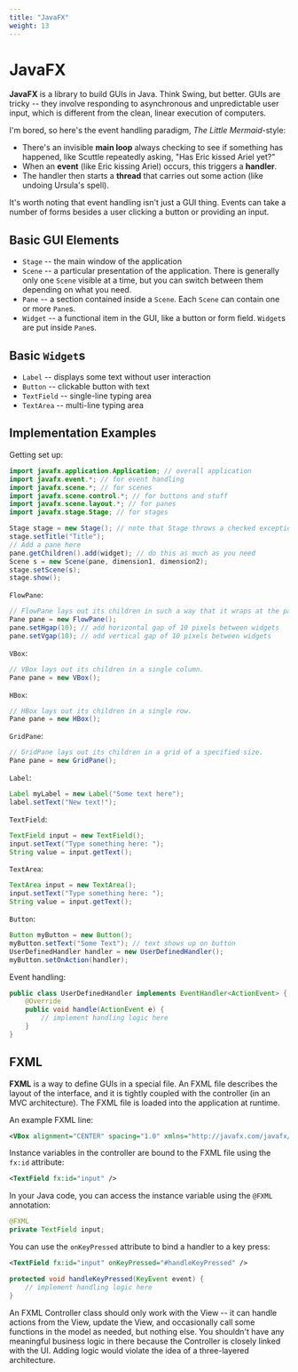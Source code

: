 ```yaml
---
title: "JavaFX"
weight: 13
---
```


<!-- markdownlint-disable-next-line MD025 -->
# JavaFX

**JavaFX** is a library to build GUIs in Java. Think Swing, but better. GUIs are tricky -- they involve responding to asynchronous and unpredictable user input, which is different from the clean, linear execution of computers.

I'm bored, so here's the event handling paradigm, *The Little Mermaid*-style:

* There's an invisible **main loop** always checking to see if something has happened, like Scuttle repeatedly asking, "Has Eric kissed Ariel yet?"
* When an **event** (like Eric kissing Ariel) occurs, this triggers a **handler**.
* The handler then starts a **thread** that carries out some action (like undoing Ursula's spell).

It's worth noting that event handling isn't just a GUI thing. Events can take a number of forms besides a user clicking a button or providing an input.

## Basic GUI Elements

* `Stage` -- the main window of the application
* `Scene` -- a particular presentation of the application. There is generally only one `Scene` visible at a time, but you can switch between them depending on what you need.
* `Pane` -- a section contained inside a `Scene`. Each `Scene` can contain one or more `Pane`s.
* `Widget` -- a functional item in the GUI, like a button or form field. `Widget`s are put inside `Pane`s.

## Basic `Widget`s

* `Label` -- displays some text without user interaction
* `Button` -- clickable button with text
* `TextField` -- single-line typing area
* `TextArea` -- multi-line typing area

## Implementation Examples

Getting set up:

```java
import javafx.application.Application; // overall application
import javafx.event.*; // for event handling
import javafx.scene.*; // for scenes
import javafx.scene.control.*; // for buttons and stuff
import javafx.scene.layout.*; // for panes
import javafx.stage.Stage; // for stages

Stage stage = new Stage(); // note that Stage throws a checked exception!
stage.setTitle("Title");
// Add a pane here
pane.getChildren().add(widget); // do this as much as you need
Scene s = new Scene(pane, dimension1, dimension2);
stage.setScene(s);
stage.show();
```

`FlowPane`:

```java
// FlowPane lays out its children in such a way that it wraps at the pane's boundary.
Pane pane = new FlowPane();
pane.setHgap(10); // add horizontal gap of 10 pixels between widgets
pane.setVgap(10); // add vertical gap of 10 pixels between widgets
```

`VBox`:

```java
// VBox lays out its children in a single column.
Pane pane = new VBox();
```

`HBox`:

```java
// HBox lays out its children in a single row.
Pane pane = new HBox();
```

`GridPane`:

```java
// GridPane lays out its children in a grid of a specified size.
Pane pane = new GridPane();
```

`Label`:

```java
Label myLabel = new Label("Some text here");
label.setText("New text!");
```

`TextField`:

```java
TextField input = new TextField();
input.setText("Type something here: ");
String value = input.getText();
```

`TextArea`:

```java
TextArea input = new TextArea();
input.setText("Type something here: ");
String value = input.getText();
```

`Button`:

```java
Button myButton = new Button();
myButton.setText("Some Text"); // text shows up on button
UserDefinedHandler handler = new UserDefinedHandler();
myButton.setOnAction(handler);
```

Event handling:

```java
public class UserDefinedHandler implements EventHandler<ActionEvent> {
    @Override
    public void handle(ActionEvent e) {
        // implement handling logic here
    }
}
```

## FXML

**FXML** is a way to define GUIs in a special file. An FXML file describes the layout of the interface, and it is tightly coupled with the controller (in an MVC architecture). The FXML file is loaded into the application at runtime.

An example FXML line:

```xml
<VBox alignment="CENTER" spacing="1.0" xmlns="http://javafx.com/javafx/16" xmlns:fx="http://javafx.com/fxml/1" fx:controller="edu.virginia.cs.javafx.NumberController">
```

Instance variables in the controller are bound to the FXML file using the `fx:id` attribute:

```xml
<TextField fx:id="input" />
```

In your Java code, you can access the instance variable using the `@FXML` annotation:

```java
@FXML
private TextField input;
```

You can use the `onKeyPressed` attribute to bind a handler to a key press:

```xml
<TextField fx:id="input" onKeyPressed="#handleKeyPressed" />
```

```java
protected void handleKeyPressed(KeyEvent event) {
    // implement handling logic here
}
```

An FXML Controller class should only work with the View -- it can handle actions from the View, update the View, and occasionally call some functions in the model as needed, but nothing else. You shouldn't have any meaningful business logic in there because the Controller is closely linked with the UI. Adding logic would violate the idea of a three-layered architecture.
